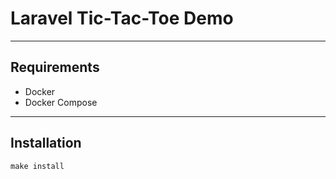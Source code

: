 # Laravel Tic-Tac-Toe Demo

---

## Requirements
- Docker
- Docker Compose

---

## Installation
```
make install
```
